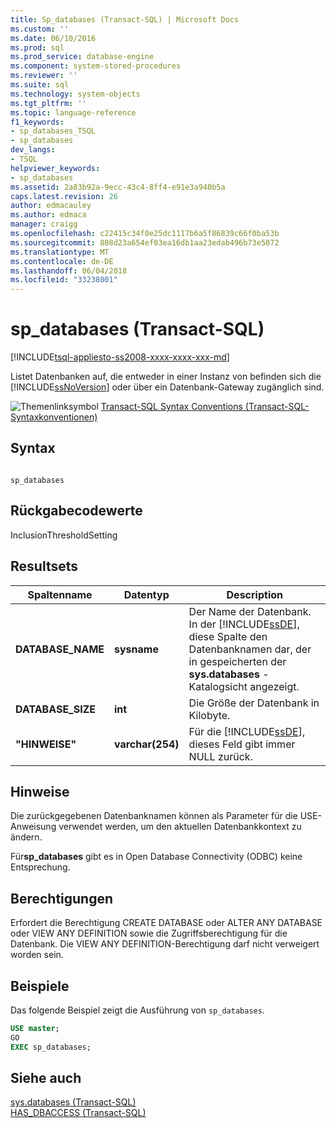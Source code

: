 ```yaml
---
title: Sp_databases (Transact-SQL) | Microsoft Docs
ms.custom: ''
ms.date: 06/10/2016
ms.prod: sql
ms.prod_service: database-engine
ms.component: system-stored-procedures
ms.reviewer: ''
ms.suite: sql
ms.technology: system-objects
ms.tgt_pltfrm: ''
ms.topic: language-reference
f1_keywords:
- sp_databases_TSQL
- sp_databases
dev_langs:
- TSQL
helpviewer_keywords:
- sp_databases
ms.assetid: 2a83b92a-9ecc-43c4-8ff4-e91e3a940b5a
caps.latest.revision: 26
author: edmacauley
ms.author: edmaca
manager: craigg
ms.openlocfilehash: c22415c34f0e25dc1117b6a5f86839c66f0ba53b
ms.sourcegitcommit: 808d23a654ef03ea16db1aa23edab496b73e5072
ms.translationtype: MT
ms.contentlocale: de-DE
ms.lasthandoff: 06/04/2018
ms.locfileid: "33238001"
---
```

# <a name="spdatabases-transact-sql"></a>sp_databases (Transact-SQL)
[!INCLUDE[tsql-appliesto-ss2008-xxxx-xxxx-xxx-md](../../includes/tsql-appliesto-ss2008-xxxx-xxxx-xxx-md.md)]

  Listet Datenbanken auf, die entweder in einer Instanz von befinden sich die [!INCLUDE[ssNoVersion](../../includes/ssnoversion-md.md)] oder über ein Datenbank-Gateway zugänglich sind.  
  
 ![Themenlinksymbol](../../database-engine/configure-windows/media/topic-link.gif "Topic link icon") [Transact-SQL Syntax Conventions (Transact-SQL-Syntaxkonventionen)](../../t-sql/language-elements/transact-sql-syntax-conventions-transact-sql.md)  
  
## <a name="syntax"></a>Syntax  
  
```  
  
sp_databases  
```  
  
## <a name="return-code-values"></a>Rückgabecodewerte  
 InclusionThresholdSetting  
  
## <a name="result-sets"></a>Resultsets  
  
|Spaltenname|Datentyp|Description|  
|-----------------|---------------|-----------------|  
|**DATABASE_NAME**|**sysname**|Der Name der Datenbank. In der [!INCLUDE[ssDE](../../includes/ssde-md.md)], diese Spalte den Datenbanknamen dar, der in gespeicherten der **sys.databases** -Katalogsicht angezeigt.|  
|**DATABASE_SIZE**|**int**|Die Größe der Datenbank in Kilobyte.|  
|**"HINWEISE"**|**varchar(254)**|Für die [!INCLUDE[ssDE](../../includes/ssde-md.md)], dieses Feld gibt immer NULL zurück.|  
  
## <a name="remarks"></a>Hinweise  
 Die zurückgegebenen Datenbanknamen können als Parameter für die USE-Anweisung verwendet werden, um den aktuellen Datenbankkontext zu ändern.  
  
 Für**sp_databases** gibt es in Open Database Connectivity (ODBC) keine Entsprechung.  
  
## <a name="permissions"></a>Berechtigungen  
 Erfordert die Berechtigung CREATE DATABASE oder ALTER ANY DATABASE oder VIEW ANY DEFINITION sowie die Zugriffsberechtigung für die Datenbank. Die VIEW ANY DEFINITION-Berechtigung darf nicht verweigert worden sein.  
  
## <a name="examples"></a>Beispiele  
 Das folgende Beispiel zeigt die Ausführung von `sp_databases`.  
  
```sql  
USE master;  
GO  
EXEC sp_databases;  
```  
  
## <a name="see-also"></a>Siehe auch  
 [sys.databases &#40;Transact-SQL&#41;](../../relational-databases/system-catalog-views/sys-databases-transact-sql.md)   
 [HAS_DBACCESS &#40;Transact-SQL&#41;](../../t-sql/functions/has-dbaccess-transact-sql.md)  
  
  
